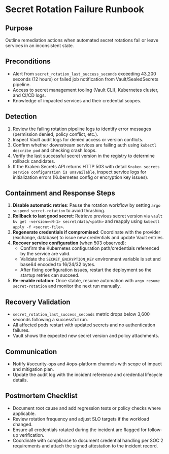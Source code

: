 # Secret Rotation Failure Runbook

## Purpose
Outline remediation actions when automated secret rotations fail or leave services in an inconsistent state.

## Preconditions
- Alert from `secret_rotation_last_success_seconds` exceeding 43,200 seconds (12 hours) or failed job notification from Vault/SealedSecrets pipeline.
- Access to secret management tooling (Vault CLI), Kubernetes cluster, and CI/CD logs.
- Knowledge of impacted services and their credential scopes.

## Detection
1. Review the failing rotation pipeline logs to identify error messages (permission denied, policy conflict, etc.).
2. Inspect Vault audit logs for denied access or version conflicts.
3. Confirm whether downstream services are failing auth using `kubectl describe pod` and checking crash loops.
4. Verify the last successful secret version in the registry to determine rollback candidates.
5. If the Kraken Secrets API returns HTTP 503 with detail `Kraken secrets service configuration is unavailable`, inspect service logs for initialization errors (Kubernetes config or encryption key issues).

## Containment and Response Steps
1. **Disable automatic retries**: Pause the rotation workflow by setting `argo suspend secret-rotation` to avoid thrashing.
2. **Rollback to last good secret**: Retrieve previous secret version via `vault kv get -version=<N-1> secret/data/<path>` and reapply using `kubectl apply -f <secret-file>`.
3. **Regenerate credentials if compromised**: Coordinate with the provider (exchange, database) to issue new credentials and update Vault entries.
4. **Recover service configuration** (when 503 observed):
   - Confirm the Kubernetes configuration path/credentials referenced by the service are valid.
   - Validate the `SECRET_ENCRYPTION_KEY` environment variable is set and base64 encoded to 16/24/32 bytes.
   - After fixing configuration issues, restart the deployment so the startup retries can succeed.
5. **Re-enable rotation**: Once stable, resume automation with `argo resume secret-rotation` and monitor the next run manually.

## Recovery Validation
- `secret_rotation_last_success_seconds` metric drops below 3,600 seconds following a successful run.
- All affected pods restart with updated secrets and no authentication failures.
- Vault shows the expected new secret version and policy attachments.

## Communication
- Notify #security-ops and #ops-platform channels with scope of impact and mitigation plan.
- Update the audit log with the incident reference and credential lifecycle details.

## Postmortem Checklist
- Document root cause and add regression tests or policy checks where applicable.
- Review rotation frequency and adjust SLO targets if the workload changed.
- Ensure all credentials rotated during the incident are flagged for follow-up verification.
- Coordinate with compliance to document credential handling per SOC 2 requirements and attach the signed attestation to the incident record.
